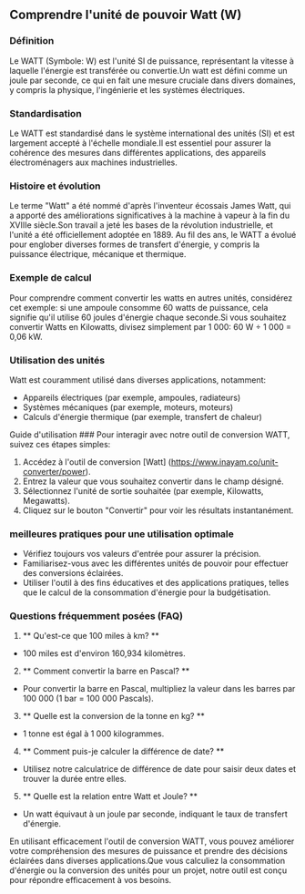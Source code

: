 ## Comprendre l'unité de pouvoir Watt (W)

### Définition
Le WATT (Symbole: W) est l'unité SI de puissance, représentant la vitesse à laquelle l'énergie est transférée ou convertie.Un watt est défini comme un joule par seconde, ce qui en fait une mesure cruciale dans divers domaines, y compris la physique, l'ingénierie et les systèmes électriques.

### Standardisation
Le WATT est standardisé dans le système international des unités (SI) et est largement accepté à l'échelle mondiale.Il est essentiel pour assurer la cohérence des mesures dans différentes applications, des appareils électroménagers aux machines industrielles.

### Histoire et évolution
Le terme "Watt" a été nommé d'après l'inventeur écossais James Watt, qui a apporté des améliorations significatives à la machine à vapeur à la fin du XVIIIe siècle.Son travail a jeté les bases de la révolution industrielle, et l'unité a été officiellement adoptée en 1889. Au fil des ans, le WATT a évolué pour englober diverses formes de transfert d'énergie, y compris la puissance électrique, mécanique et thermique.

### Exemple de calcul
Pour comprendre comment convertir les watts en autres unités, considérez cet exemple: si une ampoule consomme 60 watts de puissance, cela signifie qu'il utilise 60 joules d'énergie chaque seconde.Si vous souhaitez convertir Watts en Kilowatts, divisez simplement par 1 000:
60 W ÷ 1 000 = 0,06 kW.

### Utilisation des unités
Watt est couramment utilisé dans diverses applications, notamment:
- Appareils électriques (par exemple, ampoules, radiateurs)
- Systèmes mécaniques (par exemple, moteurs, moteurs)
- Calculs d'énergie thermique (par exemple, transfert de chaleur)

Guide d'utilisation ###
Pour interagir avec notre outil de conversion WATT, suivez ces étapes simples:
1. Accédez à l'outil de conversion [Watt] (https://www.inayam.co/unit-converter/power).
2. Entrez la valeur que vous souhaitez convertir dans le champ désigné.
3. Sélectionnez l'unité de sortie souhaitée (par exemple, Kilowatts, Megawatts).
4. Cliquez sur le bouton "Convertir" pour voir les résultats instantanément.

### meilleures pratiques pour une utilisation optimale
- Vérifiez toujours vos valeurs d'entrée pour assurer la précision.
- Familiarisez-vous avec les différentes unités de pouvoir pour effectuer des conversions éclairées.
- Utiliser l'outil à des fins éducatives et des applications pratiques, telles que le calcul de la consommation d'énergie pour la budgétisation.

### Questions fréquemment posées (FAQ)

1. ** Qu'est-ce que 100 miles à km? **
- 100 miles est d'environ 160,934 kilomètres.

2. ** Comment convertir la barre en Pascal? **
- Pour convertir la barre en Pascal, multipliez la valeur dans les barres par 100 000 (1 bar = 100 000 Pascals).

3. ** Quelle est la conversion de la tonne en kg? **
- 1 tonne est égal à 1 000 kilogrammes.

4. ** Comment puis-je calculer la différence de date? **
- Utilisez notre calculatrice de différence de date pour saisir deux dates et trouver la durée entre elles.

5. ** Quelle est la relation entre Watt et Joule? **
- Un watt équivaut à un joule par seconde, indiquant le taux de transfert d'énergie.

En utilisant efficacement l'outil de conversion WATT, vous pouvez améliorer votre compréhension des mesures de puissance et prendre des décisions éclairées dans diverses applications.Que vous calculiez la consommation d'énergie ou la conversion des unités pour un projet, notre outil est conçu pour répondre efficacement à vos besoins.